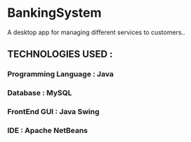 # BankingSystem
A desktop app for managing different services to customers..

<h2> TECHNOLOGIES USED : </h2>

   <h3>Programming Language : Java<h3> 
   <h3>Database : MySQL</h3> 
   <h3>FrontEnd GUI : Java Swing</h3>
   <h3>IDE : Apache NetBeans</h3>
